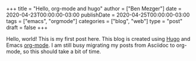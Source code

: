 +++
title = "Hello, org-mode and hugo"
author = ["Ben Mezger"]
date = 2020-04-23T00:00:00-03:00
publishDate = 2020-04-25T00:00:00-03:00
tags = ["emacs", "orgmode"]
categories = ["blog", "web"]
type = "post"
draft = false
+++

Hello, world! This is my first post here. This blog is created using [Hugo](https://gohugo.io) and Emacs
[org-mode](https://orgmode.org). I am still busy migrating my posts from Asciidoc to org-mode, so this
should take a bit of time.
